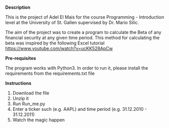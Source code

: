 **Description**

This is the project of Adel El Mais for the course Programming - Introduction level at the University of St. Gallen supervised by Dr. Mario Silic.

The aim of the project was to create a program to calculate the Beta of any financial security at any given time period.
This method for calculating the beta was inspired by the following Excel tutorial https://www.youtube.com/watch?v=ucKK528ApCw

**Pre-requisites**

The program works with Python3.
In order to run it, please install the requirements from the requirements.txt file

**Instructions**

1. Download the file
2. Unzip it
3. Run Run_me.py
4. Enter a ticker such (e.g. AAPL) and time period (e.g. 31.12.2010 - 31.12.2011)
5. Watch the magic happen

